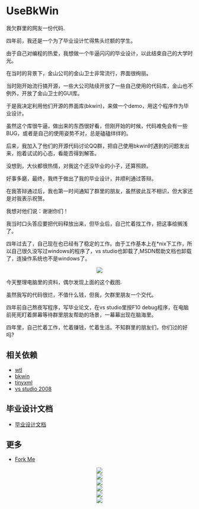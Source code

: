 UseBkWin
===========

我欠群里的网友一份代码.

四年前，我还是一个为了毕业设计忙得焦头烂额的学生。

由于自己对编程的热爱，我想做一个牛逼闪闪的毕业设计，以此结束自己的大学时光。

在当时的背景下，金山公司的金山卫士非常流行，界面很绚丽。

当时刚开始流行搞开源，一些大公司陆续开放了一些自己使用的代码库，金山也不例外，开放了金山卫士的GUI库。

于是我决定利用他们开源的界面库(bkwin)，来做一个demo，用这个程序作为毕业设计。

虽然这个库很牛逼，做出来的东西很好看，但刚开始的时候，代码难免会有一些BUG，或者是自己的使用姿势不对，总是磕磕绊绊的。

后来，我加入了他们的开源代码讨论QQ群，把自己使用bkwin时遇到的问题发出来，抱着试试的心态，看能否得到解答。

没想到，大伙都很热情，对我这个还没毕业的小子，还算照顾。

好事多磨，最终，我终于做出了我的毕业设计，并顺利通过答辩。

在我答辩通过后，我也第一时间通知了群里的朋友，虽然彼此互不相识，但大家还是对我表示祝贺。

我想对他们说：谢谢你们！

我当时口头答应要把代码释放出来，但毕业后，自己忙着找工作，把这事给搁浅了。

四年过去了，自己现在也已经有了稳定的工作。由于工作基本上在*nix下工作，所以自己很久没写过windows的程序了，vs studio也卸载了,MSDN帮助文档也卸载了，连操作系统也不是windows了。

<center><img src='docs/qq-group.png'/></center>

今天整理电脑里的资料，偶尔发现上面的这个截图.

虽然我写的代码很烂，不值什么钱，但我，欠群里朋友一个交代。

四年前自己熬夜写程序，写毕业论文，在vs studio里按F10 debug程序，在电脑前死死盯着屏幕等待群里朋友帮助的场景，一幕幕出现在脑海里。

四年里，自己忙着工作，忙着赚钱，忙着生活。不知群里的朋友们，你们过的好吗?


相关依赖
--------

* [wtl](http://wtl.sourceforge.net)
* [bkwin](http://code.ijinshan.com/index.html)
* [tinyxml](http://www.grinninglizard.com/tinyxml2/index.html)
* [vs studio 2008](https://www.microsoft.com/en-us/download/details.aspx?id=7873)


毕业设计文档
------------

* [毕业设计文档](毕业设计目录和正文.doc)



更多
-----

* [Fork Me](http://git.oschina.net/mktime/UseBkWin)

<center><img src='docs/1.jpg'/></center>
<center><img src='docs/2.jpg'/></center>
<center><img src='docs/3.jpg'/></center>
<center><img src='docs/4.jpg'/></center>
<center><img src='docs/5.jpg'/></center>
<center><img src='docs/6.jpg'/></center>
